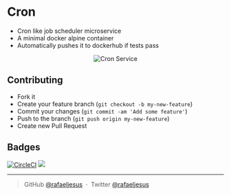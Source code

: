 # Cron

* Cron like job scheduler microservice
* A minimal docker alpine container
* Automatically pushes it to dockerhub if tests pass

<p align='center'>
  <img src='https://raw.githubusercontent.com/rafaeljesus/cron/master/architecture.jpg' alt='Cron Service'>
</p>

## Contributing
- Fork it
- Create your feature branch (`git checkout -b my-new-feature`)
- Commit your changes (`git commit -am 'Add some feature'`)
- Push to the branch (`git push origin my-new-feature`)
- Create new Pull Request

## Badges

[![CircleCI](https://circleci.com/gh/rafaeljesus/cron.svg?style=svg)](https://circleci.com/gh/rafaeljesus/cron)
[![](https://badge.imagelayers.io/rafaeljesus/cron:latest.svg)](https://imagelayers.io/?images=rafaeljesus/cron:latest 'Get your own badge on imagelayers.io')

---

> GitHub [@rafaeljesus](https://github.com/rafaeljesus) &nbsp;&middot;&nbsp;
> Twitter [@rafaeljesus](https://twitter.com/_jesus_rafael)
